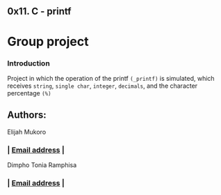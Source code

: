 ## 0x11. C - printf

# Group project

### Introduction
Project in which the operation of the printf `(_printf)` is simulated, which receives `string`, `single char`, `integer`, `decimals`, and the character percentage `(%)`

## Authors:

Elijah Mukoro
### | [Email address](Elidemuk7) |

Dimpho Tonia Ramphisa
### | [Email address](tonia.ramphisa@gmail.com) |
